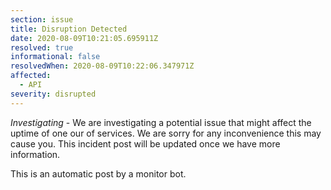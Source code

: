 ```yaml
---
section: issue
title: Disruption Detected
date: 2020-08-09T10:21:05.695911Z
resolved: true
informational: false
resolvedWhen: 2020-08-09T10:22:06.347971Z
affected:
  - API
severity: disrupted
---
```

*Investigating* - We are investigating a potential issue that might affect the uptime of one our of services. We are sorry for any inconvenience this may cause you. This incident post will be updated once we have more information.

This is an automatic post by a monitor bot.
        